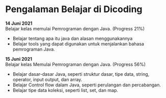# Pengalaman Belajar di Dicoding

**14 Juni 2021**<br>
Belajar kelas memulai Pemrograman dengan Java. (Progress 21%)
* Belajar tentang apa itu java dan alasan menggunakannya
* Belajar tools yang dapat digunakan untuk menjalankan bahasa pemrograman Java.

**15 Juni 2021**<br>
Belajar kelas Memulai Pemrograman dengan Java. (Progress 56%)
* Belajar dasar-dasar Java, seperti struktur dasar, tipe data, string, operator, input output, dan array.
* Belajar Control flow dalam Java, seperti perulangan dan percabangan.
* Belajar tipe data koleksi, seperti list, set, dan map.
